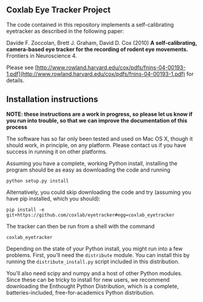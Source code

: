 ## Coxlab Eye Tracker Project

The code contained in this repository implements a self-calibrating eyetracker
as described in the following paper:

Davide F. Zoccolan, Brett J. Graham, David D. Cox (2010) **A self-calibrating, camera-based eye tracker for the recording of rodent eye movements.** Frontiers in Neuroscience 4.

Please see [http://www.rowland.harvard.edu/cox/pdfs/fnins-04-00193-1.pdf](http://www.rowland.harvard.edu/cox/pdfs/fnins-04-00193-1.pdf) for details.


## Installation instructions

**NOTE: these instructions are a work in progress, so please let us know if you run into trouble, so that we can improve the documentation of this process**

The software has so far only been tested and used on Mac OS X, though it should work, in principle, on any platform.  Please contact us if you have success in running it on other platforms.

Assuming you have a complete, working Python install, installing the program should be as easy as downloading the code and running
    
    python setup.py install
    
Alternatively, you could skip downloading the code and try (assuming you have pip installed, which you should):

    pip install -e git+https://github.com/coxlab/eyetracker#egg=coxlab_eyetracker

The tracker can then be run from a shell with the command

    coxlab_eyetracker

Depending on the state of your Python install, you might run into a few problems.  First, you'll need the `distribute` module.  You can install this by running the `distribute_install.py` script included in this distribution.

You'll also need scipy and numpy and a host of other Python modules.  Since these can be tricky to install for new users, we recommend downloading the Enthought Python Distribution, which is a complete, batteries-included, free-for-academics Python distribution.  
